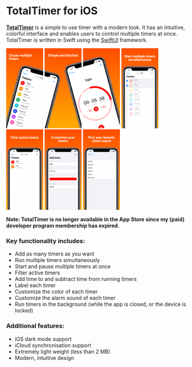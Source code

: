 # TotalTimer for iOS
[**TotalTimer**](https://totaltimer.github.io/) is a simple to use timer with a modern look. It has an intuitive, colorful interface and enables users to control multiple timers at once. TotalTimer is written in Swift using the [SwiftUI](https://developer.apple.com/xcode/swiftui/) framework.

<p float="center">
  <img src="https://raw.githubusercontent.com/rriesebos/totaltimer/master/Screenshots/iPhone%206.5%20inch/screenshot1.png" alt="Create multiple timers" width="100"/>
  <img src="https://raw.githubusercontent.com/rriesebos/totaltimer/master/Screenshots/iPhone%206.5%20inch/screenshot2.png" alt="Simple and intuitive" width="100"/>
  <img src="https://raw.githubusercontent.com/rriesebos/totaltimer/master/Screenshots/iPhone%206.5%20inch/screenshot3.png" alt="" width="100"/>
  <img src="https://raw.githubusercontent.com/rriesebos/totaltimer/master/Screenshots/iPhone%206.5%20inch/screenshot4.png" alt="Start multiple timers simultaneously" width="100"/>
  <img src="https://raw.githubusercontent.com/rriesebos/totaltimer/master/Screenshots/iPhone%206.5%20inch/screenshot5.png" alt="Filter active timers" width="100"/>
  <img src="https://raw.githubusercontent.com/rriesebos/totaltimer/master/Screenshots/iPhone%206.5%20inch/screenshot6.png" alt="Customize your timers" width="100"/>
  <img src="https://raw.githubusercontent.com/rriesebos/totaltimer/master/Screenshots/iPhone%206.5%20inch/screenshot7.png" alt="Pick your favorite alarm sound" width="100"/>
  
**Note: TotalTimer is no longer available in the App Store since my (paid) developer program membership has expired.**

### Key functionality includes:
- Add as many timers as you want
- Run multiple timers simultaneously
- Start and pause multiple timers at once
- Filter active timers
- Add time to and subtract time from running timers
- Label each timer
- Customize the color of each timer
- Customize the alarm sound of each timer
- Run timers in the background (while the app is closed, or the device is locked)

### Additional features:
- iOS dark mode support
- iCloud synchronisation support
- Extremely light weight (less than 2 MB)
- Modern, intuitive design
